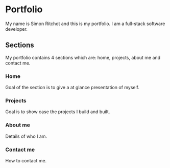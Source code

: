 # Portfolio

My name is Simon Ritchot and this is my portfolio. I am a full-stack software developer.

## Sections

My portfolio contains 4 sections which are: home, projects, about me and contact me.

### Home

Goal of the section is to give a at glance presentation of myself.

### Projects

Goal is to show case the projects I build and built.

### About me

Details of who I am.

### Contact me

How to contact me.
